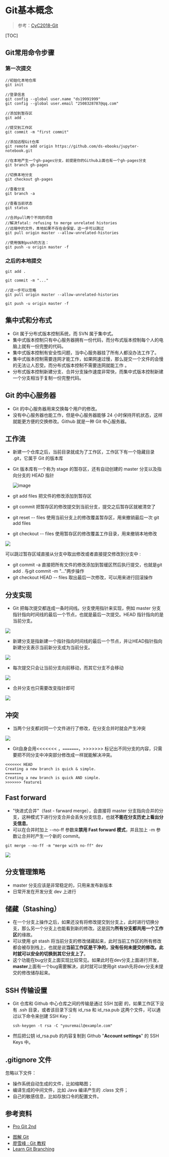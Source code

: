 # Git基本概念
> 参考：[CyC2018-Git](https://github.com/CyC2018/Interview-Notebook/blob/master/notes/Git.md)

[TOC]

## Git常用命令步骤

### 第一次提交

```shell
//初始化本地仓库
git init

//登录信息
git config --global user.name "ds19991999"
git config --global user.email "2508328787@qq.com"

//添加到暂存区
git add .

//提交到工作区
git commit -m "first commit"

//添加远程Git仓库
git remote add origin https://github.com/ds-ebooks/jupyter-notebook.git

//在本地产生一个gh-pages分支，前提是你的Github上面也有一个gh-pages分支
git branch gh-pages

//切换本地分支
git checkout gh-pages

//查看分支
git branch -a

//查看当前状态
git status

//合并pull两个不同的项目
//解决fatal: refusing to merge unrelated histories
//远端中的文件，本地如果不存在会保留，这一步可以跳过
git pull origin master --allow-unrelated-histories

//使用强制push的方法：
git push -u origin master -f
```

### 之后的本地提交

```shell
git add .

git commit -m "..."

//这一步可以忽略
git pull origin master --allow-unrelated-histories

git push -u origin master -f
```

## 集中式和分布式

* Git 属于分布式版本控制系统，而 SVN 属于集中式。
* 集中式版本控制只有中心服务器拥有一份代码，而分布式版本控制每个人的电脑上就有一份完整的代码。 
* 集中式版本控制有安全性问题，当中心服务器挂了所有人都没办法工作了。 
* 集中式版本控制需要连网才能工作，如果网速过慢，那么提交一个文件的会慢的无法让人忍受。而分布式版本控制不需要连网就能工作 。
* 分布式版本控制新建分支、合并分支操作速度非常快，而集中式版本控制新建一个分支相当于复制一份完整代码。 

## Git 的中心服务器

* Git 的中心服务器用来交换每个用户的修改。 
* 没有中心服务器也能工作，但是中心服务器能够 24 小时保持开机状态，这样就能更方便的交换修改。Github 就是一种 Git 中心服务器。 

## 工作流

* 新建一个仓库之后，当前目录就成为了工作区，工作区下有一个隐藏目录 .git，它属于 Git 的版本库 

* Git 版本库有一个称为 stage 的暂存区，还有自动创建的 master 分支以及指向分支的 HEAD 指针

  ![image](https://raw.githubusercontent.com/CyC2018/Interview-Notebook/master/pics/46f66e88-e65a-4ad0-a060-3c63fe22947c.png)

* git add files 把文件的修改添加到暂存区

* git commit 把暂存区的修改提交到当前分支，提交之后暂存区就被清空了

* git reset -- files 使用当前分支上的修改覆盖暂存区，用来撤销最后一次 git add files

* git checkout -- files 使用暂存区的修改覆盖工作目录，用来撤销本地修改

![](https://github.com/CyC2018/Interview-Notebook/raw/master/pics/17976404-95f5-480e-9cb4-250e6aa1d55f.png)

可以跳过暂存区域直接从分支中取出修改或者直接提交修改到分支中 :

* git commit -a 直接把所有文件的修改添加到暂缓区然后执行提交，也就是git add . 与git commit -m "..."两步操作
* git checkout HEAD -- files 取出最后一次修改，可以用来进行回滚操作

## 分支实现

* Git 把每次提交都连成一条时间线。分支使用指针来实现，例如 master 分支指针指向时间线的最后一个节点，也就是最后一次提交。HEAD 指针指向的是当前分支。 

![](https://raw.githubusercontent.com/ds19991999/githubimg/master/picgo/20180712120215.png)

* 新建分支是指新建一个指针指向时间线的最后一个节点，并让HEAD指针指向新建分支表示当前新分支成为当前分支。

![](https://raw.githubusercontent.com/ds19991999/githubimg/master/picgo/20180712121910.png)

* 每次提交只会让当前分支向前移动，而其它分支不会移动 

![](https://raw.githubusercontent.com/ds19991999/githubimg/master/picgo/20180712122228.png)





* 合并分支也只需要改变指针即可 

![](https://raw.githubusercontent.com/ds19991999/githubimg/master/picgo/20180712122411.png)



## 冲突

* 当两个分支都对同一个文件进行了修改，在分支合并时就会产生冲突

![](https://raw.githubusercontent.com/ds19991999/githubimg/master/picgo/20180712122857.png)

* Git自身会用<<<<<<< ，`=======`，>>>>>>> 标记出不同分支的内容，只需要把不同分支中冲突部分修改成一样就能解决冲突。 

```
<<<<<<< HEAD
Creating a new branch is quick & simple.
=======
Creating a new branch is quick AND simple.
>>>>>>> feature1
```

## Fast forward

* "快进式合并"（fast - farward merge），会直接将 master 分支指向合并的分支，这种模式下进行分支合并会丢失分支信息，也就**不能在分支历史上看出分支信息**。 
* 可以在合并时加上 --no-ff 参数来**禁用 Fast forward 模式**，并且加上 -m 参数让合并时产生一个新的 commit。 

```
git merge --no-ff -m "merge with no-ff" dev
```

![](https://raw.githubusercontent.com/ds19991999/githubimg/master/picgo/20180712123808.png)



## 分支管理策略

* master 分支应该是非常稳定的，只用来发布新版本 
* 日常开发在开发分支 dev 上进行

## 储藏（Stashing）

* 在一个分支上操作之后，如果还没有将修改提交到分支上，此时进行切换分支，那么另一个分支上也能看到新的修改。这是因为**所有分支都共用一个工作区**的缘故。 
* 可以使用 git stash 将当前分支的修改储藏起来，此时当前工作区的所有修改都会被存到栈上，也就是说**当前工作区是干净的，没有任何未提交的修改。此时就可以安全的切换到其它分支上了**。 
* 这个功能在bug分支上面实现比较常见。如果此时在dev分支上面进行开发，**master**上面有一个bug需要解决，此时就可以使用git stash先将dev分支未提交的修改储存起来。

## SSH 传输设置

* Git 仓库和 Github 中心仓库之间的传输是通过 SSH 加密 的，如果工作区下没有 .ssh 目录，或者该目录下没有 id_rsa 和 id_rsa.pub 这两个文件，可以通过以下命令来创建 SSH Key： 

  ```
  ssh-keygen -t rsa -C "youremail@example.com"
  ```

* 然后把公钥 id_rsa.pub 的内容复制到 Github "**Account settings**" 的 SSH Keys 中。 

## .gitignore 文件

忽略以下文件：

- 操作系统自动生成的文件，比如缩略图；
- 编译生成的中间文件，比如 Java 编译产生的 .class 文件；
- 自己的敏感信息，比如存放口令的配置文件。

## 参考资料

* [Pro Git 2nd](https://git-scm.com/book/zh/v2)

- [图解 Git](http://marklodato.github.io/visual-git-guide/index-zh-cn.html)
- [廖雪峰 : Git 教程](https://www.liaoxuefeng.com/wiki/0013739516305929606dd18361248578c67b8067c8c017b000)
- [Learn Git Branching](https://learngitbranching.js.org/)

